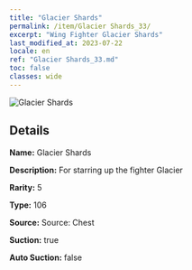 ```yaml
---
title: "Glacier Shards"
permalink: /item/Glacier Shards_33/
excerpt: "Wing Fighter Glacier Shards"
last_modified_at: 2023-07-22
locale: en
ref: "Glacier Shards_33.md"
toc: false
classes: wide
---
```



 ![Glacier Shards](/images/item/Glacier_Shards_p.png)



## Details

 **Name:** Glacier Shards 

 **Description:** For starring up the fighter Glacier

 **Rarity:** 5 

 **Type:** 106 

 **Source:** Source: Chest 

 **Suction:** true 

 **Auto Suction:** false 


